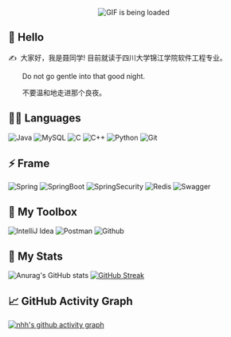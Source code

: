 <p align="center">
  <img src="https://github.com/arth2002/arth2002/blob/main/gif/ezgif.com-gif-maker.gif" alt="GIF is being loaded">
</p>


## 🙋 Hello

<p>✍️&nbsp;&nbsp;大家好，我是聂同学! 目前就读于四川大学锦江学院软件工程专业。</p>
<p>&emsp;&emsp;Do not go gentle into that good night.</p>
<p>&emsp;&emsp;不要温和地走进那个良夜。</p>


## 👨‍💻 Languages
![Java](https://img.shields.io/badge/-java-black?logo=java&style=for-the-badge&logoColor=dc14d0)
![MySQL](https://img.shields.io/badge/-mysql-black?logo=mysql&style=for-the-badge&logoColor=dc14d0)
![C](https://img.shields.io/badge/-c-black?logo=C&style=for-the-badge&logoColor=dc14d0)
![C++](https://img.shields.io/badge/-c++-black?logo=cplusplus&style=for-the-badge&logoColor=dc14d0)
![Python](https://img.shields.io/badge/-python-black?logo=python&style=for-the-badge&logoColor=dc14d0)
![Git](https://img.shields.io/badge/-git-black?logo=Git&style=for-the-badge&logoColor=dc14d0)

## ⚡ Frame
![Spring](https://img.shields.io/badge/-spring-black?logo=Spring&style=for-the-badge&logoColor=dc14d0)
![SpringBoot](https://img.shields.io/badge/-springboot-black?logo=SpringBoot&style=for-the-badge&logoColor=dc14d0)
![SpringSecurity](https://img.shields.io/badge/-Spring%20Security-black?logo=springsecurity&style=for-the-badge&logoColor=dc14d0)
![Redis](https://img.shields.io/badge/-redis-black?logo=redis&style=for-the-badge&logoColor=dc14d0)
![Swagger](https://img.shields.io/badge/-Swagger-black?logo=swagger&style=for-the-badge&logoColor=dc14d0)


## 🧰 My Toolbox
![IntelliJ Idea](https://img.shields.io/badge/-IntelliJ%20Idea-black?logo=IntelliJ%20IDEA&style=for-the-badge&logoColor=dc14d0)
![Postman](https://img.shields.io/badge/-postman-black?logo=postman&style=for-the-badge&logoColor=dc14d0)
![Github](https://img.shields.io/badge/-github-black?logo=Github&style=for-the-badge&logoColor=dc14d0)

## 🚀 My Stats
![Anurag's GitHub stats](https://github-readme-stats.vercel.app/api?username=niehonghao&theme=vision-friendly-dark&show_icons=true)
[![GitHub Streak](https://streak-stats.demolab.com?user=niehonghao&theme=java-dark&locale=zh)](https://git.io/streak-stats)

## 📈 GitHub Activity Graph
[![nhh's github activity graph](https://activity-graph.herokuapp.com/graph?username=niehonghao)](https://github.com/ashutosh00710/github-readme-activity-graph)

